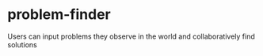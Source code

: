 problem-finder
==============

Users can input problems they observe in the world and collaboratively find solutions
